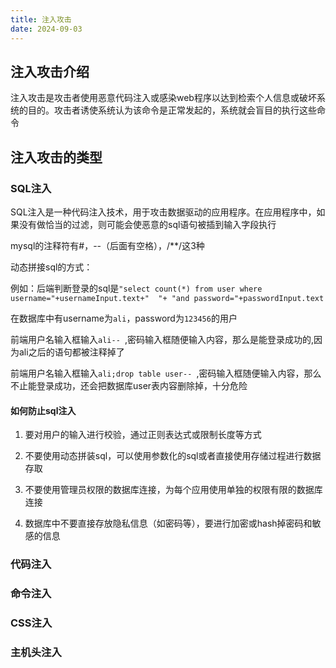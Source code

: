 ```yaml
---
title: 注入攻击
date: 2024-09-03
---
```


## 注入攻击介绍

注入攻击是攻击者使用恶意代码注入或感染web程序以达到检索个人信息或破坏系统的目的。攻击者诱使系统认为该命令是正常发起的，系统就会盲目的执行这些命令

## 注入攻击的类型

### SQL注入

SQL注入是一种代码注入技术，用于攻击数据驱动的应用程序。在应用程序中，如果没有做恰当的过滤，则可能会使恶意的sql语句被插到输入字段执行

mysql的注释符有#，--（后面有空格），/**/这3种

动态拼接sql的方式：

例如：后端判断登录的sql是`"select count(*) from user where username="+usernameInput.text+"  "+ "and password="+passwordInput.text`

在数据库中有username为`ali`，password为`123456`的用户

前端用户名输入框输入`ali-- `,密码输入框随便输入内容，那么是能登录成功的,因为ali之后的语句都被注释掉了

前端用户名输入框输入`ali;drop table user-- `,密码输入框随便输入内容，那么不止能登录成功，还会把数据库user表内容删除掉，十分危险

#### 如何防止sql注入

1. 要对用户的输入进行校验，通过正则表达式或限制长度等方式

2. 不要使用动态拼装sql，可以使用参数化的sql或者直接使用存储过程进行数据存取

3. 不要使用管理员权限的数据库连接，为每个应用使用单独的权限有限的数据库连接

4. 数据库中不要直接存放隐私信息（如密码等），要进行加密或hash掉密码和敏感的信息

### 代码注入

### 命令注入

### CSS注入

### 主机头注入
